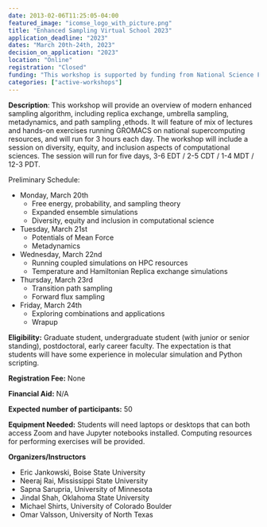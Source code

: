 ```yaml
---
date: 2013-02-06T11:25:05-04:00
featured_image: "icomse_logo_with_picture.png"
title: "Enhanced Sampling Virtual School 2023"
application_deadline: "2023"
dates: "March 20th-24th, 2023"
decision_on_application: "2023"
location: "Online"
registration: "Closed"
funding: "This workshop is supported by funding from National Science Foundation Office of Advanced Cyberinfrastructure"
categories: ["active-workshops"]
---
```


**Description**: This workshop will provide an overview of modern enhanced sampling algorithm, including replica exchange, umbrella sampling, metadynamics, and path sampling ,ethods.  It will feature of mix of lectures and hands-on exercises running GROMACS on national supercomputing resources, and will run for 3 hours each day. The workshop will include a session on diversity, equity, and inclusion aspects of computational sciences. The session will run for five days, 3-6 EDT / 2-5 CDT / 1-4 MDT / 12-3 PDT.  

Preliminary Schedule:
- Monday, March 20th
  - Free energy, probability, and sampling theory
  - Expanded ensemble simulations
  - Diversity, equity and inclusion in computational science
- Tuesday, March 21st
  - Potentials of Mean Force 
  - Metadynamics 
- Wednesday, March 22nd
  - Running coupled simulations on HPC resources
  - Temperature and Hamiltonian Replica exchange simulations
- Thursday, March 23rd
  - Transition path sampling
  - Forward flux sampling
- Friday, March 24th
  - Exploring combinations and applications
  - Wrapup

**Eligibility:** Graduate student, undergraduate student (with junior or senior standing), postdoctoral, early career faculty. The expectation is that students will have some experience in molecular simulation and Python scripting. 

**Registration Fee:** None 

**Financial Aid:** N/A

**Expected number of participants:** 50

**Equipment Needed:** Students will need laptops or desktops that can both access Zoom and have Jupyter notebooks installed.  Computing resources for performing exercises will be provided.

**Organizers/Instructors**
- Eric Jankowski, Boise State University
- Neeraj Rai, Mississippi State University
- Sapna Sarupria, University of Minnesota 
- Jindal Shah, Oklahoma State University
- Michael Shirts, University of Colorado Boulder
- Omar Valsson, University of North Texas
